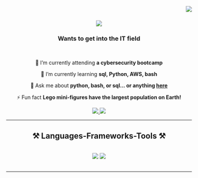 <img align="right" src="https://visitor-badge.laobi.icu/badge?page_id=peterrules.test-repository" />

<h1 align="center">
    <img src="https://readme-typing-svg.herokuapp.com/?font=Righteous&size=35&center=true&vCenter=true&width=500&height=70&duration=4000&lines=Hi+There!+👋;+I'm+Peter+Scarlett;" />
</h1>

<h3 align="center">Wants to get into the IT field</h3>

<br/>

<div align="center">
 
 🔭 I’m currently attending **a cybersecurity bootcamp**
 
 🌱 I’m currently learning **sql, Python, AWS, bash**

💬 Ask me about **python, bash, or sql... or anything [here](https://github.com/peterrules)**

⚡ Fun fact **Lego mini-figures have the largest population on Earth!**

 </div>
 
<div align="center"> 
  <a href="scarlettyolo@gmail.com">
    <img src="https://img.shields.io/badge/Gmail-333333?style=for-the-badge&logo=gmail&logoColor=red" />
  </a>
  <a href="https://www.linkedin.com/in/peter-scarlett" target="_blank">
    <img src="https://img.shields.io/badge/LinkedIn-0077B5?style=for-the-badge&logo=linkedin&logoColor=white" target="_blank" />
  </a>

  </a>
</div>

 <hr/>
 
<h2 align="center">⚒️ Languages-Frameworks-Tools ⚒️</h2>
<br/>
<div align="center">
    <img src="https://skillicons.dev/icons?i=vscode,github,bash,git" />
    <img src="https://skillicons.dev/icons?i=python,mysql,aws,azure" /><br>
</div>

<br/>
<hr/>
